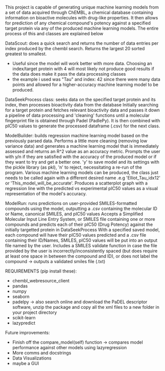 This project is capable of generating unique machine learning models from a set of data acquired through ChEMBL, a chemical database containing information on bioactive molecules with drug-like properties.
It then allows for prediction of any chemical compound's potency against a specified target protein via any of the produced machine learning models. The entire process of this and classes are explained below

DataScout: does a quick search and returns the number of data entries per index produced by the chembl search. Returns the largest 20 sorted greatest to smallest.
- Useful since the model will work better with more data. Choosing an index/target protein with 4 will most likely not produce good results if the data does make it pass the data processing classes
- the example i used was "Tau" and index: 42 since there were many data points and allowed for a higher-accuracy machine learning model to be produced. 

DataSeekProcess class: seeks data on the specified target protein and its index, then processes bioactivity data from the database
Initially searching for a target protein and fetches relevant bioactivity data and passes it down a pipeline of data processing and 'cleaning' functions until a molecular fingerprint file is obtained through Padel (PadlePy). 
It is then combined with pIC50 values to generate the processed dataframe (.csv) for the next class.

ModelBuilder: builds regression machine learning model based on the previously parsed data.
Performs a little more cleaning (removing low variance data) and generates a machine learning model that is immediately assessed and returns an R^2 value as an accuracy metric.
Prompts the user with y/n if they are satisfied with the accuracy of the produced model or if they want to try and get a better one. 'y' to save model and its settings with the pickle library (as pkl), 'n' to reject, necessitating a re-run of the program.
Various machine learning models can be produced, the class just needs to be called again with a different desired name .e.g 'Elliot_Tau_idx12' or 'This_model_will_be_accurate'. 
Produces a scatterplot graph with a regression line with the predicted vs experimental pIC50 values as a visual representation of the model's accuracy.

ModelRun: runs predictions on user-provided SMILES-formatted compounds using the model, outputting a .csv containing the molecular ID or Name, canonical SMILES, and pIC50 values
Accepts a Simplified Molecular Input Line Entry System, or SMILES file containing one or more compounds and predicts each of their pIC50 (Drug Potency) against the initially targetted protein in DataSeekProcess
With a specified saved model, each compound will have their pIC50 values predicted and a .csv file containing their ID/Names, SMILES, pIC50 values will be put into an output file named by the user.
Includes a SMILES validate function in case the file provided by the user is incorrectly/inconsistently spaced (but does require at least one space in between the compound and ID), or does not label the compound -> outputs a validated smiles file (.txt)

REQUIREMENTS (pip install these):
- chembl_webresource_client
- pandas
- numpy
- seaborn
- padelpy -> also search online and download the PaDEL descriptor software, unzip the package and copy all the xml files to a new folder in your project directory
- scikit-learn
- lazypredict

Future improvements:
- Finish off the compare_model(self) function -> compares model performance against other models using lazyregression
- More comms and docstrings
- Data Visualizations
- maybe a GUI
